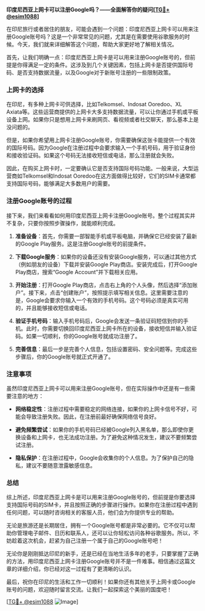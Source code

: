 **印度尼西亚上网卡可以注册Google吗？——全面解答你的疑问[[TG💪+ @esim1088](https://t.me/s/esim1088)]**

在印尼旅行或者居住的朋友，可能会遇到一个问题：印度尼西亚上网卡可以用来注册Google账号吗？这是一个非常常见的问题，尤其是在需要使用谷歌服务的时候。今天，我们就来详细解答这个问题，帮助大家更好地了解相关情况。

首先，让我们明确一点：印度尼西亚上网卡是可以用来注册Google账号的，但前提是你得满足一定的条件。这涉及到几个关键因素，包括上网卡是否提供国际号码、是否支持数据流量，以及Google对于新账号注册的一些限制政策。

### 上网卡的选择

在印尼，有多种上网卡可供选择，比如Telkomsel、Indosat Ooredoo、XL Axiata等。这些运营商提供的上网卡大多支持数据流量，可以让你通过手机或平板设备上网。如果你只是想用上网卡来刷网页、看视频或者社交聊天，那么基本上是没问题的。

但是，如果你希望用上网卡注册Google账号，你需要确保这张卡能提供一个有效的国际号码。因为Google在注册过程中会要求输入一个手机号码，用于验证身份和接收验证码。如果这个号码无法接收短信或电话，那么注册就会失败。

因此，在购买上网卡时，一定要确认它是否支持国际号码功能。一般来说，大型运营商如Telkomsel和Indosat Ooredoo在这方面做得比较好，它们的SIM卡通常都支持国际号码，能够满足大多数用户的需要。

### 注册Google账号的过程

接下来，我们来看看如何用印度尼西亚上网卡注册Google账号。整个过程其实并不复杂，只要你按照步骤操作，就能顺利完成。

1. **准备设备**：首先，你需要一部智能手机或平板电脑，并确保它已经安装了最新的Google Play服务。这是注册Google账号的前提条件。

2. **下载Google服务**：如果你的设备还没有安装Google服务，可以通过其他方式（例如朋友的设备）下载并安装Google Play商店。安装完成后，打开Google Play商店，搜索“Google Account”并下载相关应用。

3. **开始注册**：打开Google Play商店，点击右上角的个人头像，然后选择“添加账户”。接下来，点击“创建账户”，按照提示填写相关信息。这里需要注意的是，Google会要求你输入一个有效的手机号码。这个号码必须是真实可用的，并且能够接收短信或电话。

4. **验证手机号码**：输入手机号码后，Google会发送一条验证码短信到你的手机。此时，你需要切换回印度尼西亚上网卡所在的设备，接收短信并输入验证码。如果一切顺利，你的Google账号就成功注册了。

5. **完善信息**：最后一步是完善个人信息，包括设置密码、安全问题等。完成这些步骤后，你的Google账号就正式开通了。

### 注意事项

虽然印度尼西亚上网卡可以用来注册Google账号，但在实际操作中还是有一些需要注意的地方：

- **网络稳定性**：注册过程中需要稳定的网络连接，如果你的上网卡信号不好，可能会导致注册失败。因此，在注册前最好确保网络信号良好。
  
- **避免频繁尝试**：如果你的手机号码已经被Google列入黑名单，那么即使你更换设备和上网卡，也无法成功注册。为了避免这种情况发生，建议不要频繁尝试注册。

- **隐私保护**：在注册过程中，Google会收集你的个人信息。为了保护自己的隐私，建议不要随意泄露敏感信息。

### 总结

综上所述，印度尼西亚上网卡是可以用来注册Google账号的，但前提是你要选择支持国际号码的SIM卡，并且按照正确的步骤进行操作。如果你在注册过程中遇到任何问题，可以随时咨询相关的客服人员，他们会为你提供专业的帮助。

无论是旅游还是长期居住，拥有一个Google账号都是非常必要的。它不仅可以帮助你管理电子邮件、日历和联系人，还可以让你轻松访问各种谷歌服务。所以，不妨趁着这次机会，赶紧为自己注册一个属于自己的Google账号吧！

无论你是刚刚抵达印尼的新手，还是已经在当地生活多年的老手，只要掌握了正确的方法，用印度尼西亚上网卡注册Google账号并不是一件难事。相信通过这篇文章的详细介绍，你已经对这一过程有了更清晰的认识。

最后，祝你在印尼的生活和工作一切顺利！如果你还有其他关于上网卡或Google账号的问题，欢迎随时留言交流。让我们一起探索这个美丽的国度吧！

[[TG💪+ @esim1088](https://t.me/s/esim1088) ![Image](https://i.postimg.cc/4NQfJmqS/Snipaste-2025-05-13-00-14-12.png)]